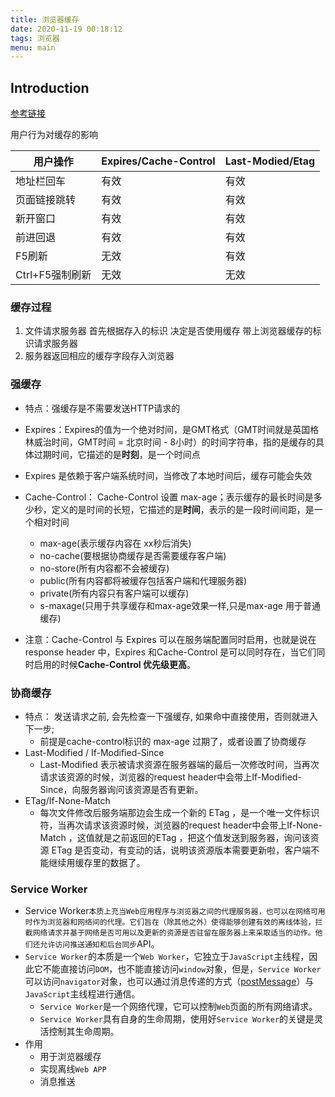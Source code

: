 ```yaml
---
title: 浏览器缓存
date: 2020-11-19 00:18:12
tags: 浏览器
menu: main
---
```



## Introduction

[参考链接](https://m.html.cn/top/14214.html)

用户行为对缓存的影响

| 用户操作        | Expires/Cache-Control | Last-Modied/Etag |
| --------------- | --------------------- | ---------------- |
| 地址栏回车      | 有效                  | 有效             |
| 页面链接跳转    | 有效                  | 有效             |
| 新开窗口        | 有效                  | 有效             |
| 前进回退        | 有效                  | 有效             |
| F5刷新          | 无效                  | 有效             |
| Ctrl+F5强制刷新 | 无效                  | 无效             |
<!--more--> 
### 缓存过程
1. 文件请求服务器 首先根据存入的标识  决定是否使用缓存 带上浏览器缓存的标识请求服务器
2. 服务器返回相应的缓存字段存入浏览器 

### 强缓存

- 特点：强缓存是不需要发送HTTP请求的
- Expires：Expires的值为一个绝对时间，是GMT格式（GMT时间就是英国格林威治时间，GMT时间 = 北京时间 - 8小时）的时间字符串，指的是缓存的具体过期时间，它描述的是**时刻**，是一个时间点
- Expires 是依赖于客户端系统时间，当修改了本地时间后，缓存可能会失效
- Cache-Control： Cache-Control 设置 max-age；表示缓存的最长时间是多少秒，定义的是时间的长短，它描述的是**时间**，表示的是一段时间间距，是一个相对时间
  - max-age(表示缓存内容在 xx秒后消失)
  - no-cache(要根据协商缓存是否需要缓存客户端)
  - no-store(所有内容都不会被缓存)
  - public(所有内容都将被缓存包括客户端和代理服务器)
  - private(所有内容只有客户端可以缓存)
  - s-maxage(只用于共享缓存和max-age效果一样,只是max-age 用于普通缓存)

- 注意：Cache-Control 与 Expires 可以在服务端配置同时启用，也就是说在 response header 中，Expires 和Cache-Control 是可以同时存在，当它们同时启用的时候**Cache-Control 优先级更高**。

  
### 协商缓存

- 特点： 发送请求之前, 会先检查一下强缓存, 如果命中直接使用，否则就进入下一步;
    - 前提是cache-control标识的 max-age 过期了，或者设置了协商缓存
- Last-Modified / If-Modified-Since
    - Last-Modified 表示被请求资源在服务器端的最后一次修改时间，当再次请求该资源的时候，浏览器的request header中会带上If-Modified-Since，向服务器询问该资源是否有更新。 
- ETag/If-None-Match
    - 每次文件修改后服务端那边会生成一个新的 ETag ，是一个唯一文件标识符，当再次请求该资源时候，浏览器的request header中会带上If-None-Match ，这值就是之前返回的ETag ，把这个值发送到服务器，询问该资源 ETag 是否变动，有变动的话，说明该资源版本需要更新啦，客户端不能继续用缓存里的数据了。
   
### Service Worker
- Service Worker`本质上充当Web应用程序与浏览器之间的代理服务器，也可以在网络可用时作为浏览器和网络间的代理。它们旨在（除其他之外）使得能够创建有效的离线体验，拦截网络请求并基于网络是否可用以及更新的资源是否驻留在服务器上来采取适当的动作。他们还允许访问推送通知和后台同步`API。
- `Service Worker`的本质是一个`Web Worker`，它独立于`JavaScript`主线程，因此它不能直接访问`DOM`，也不能直接访问`window`对象，但是，`Service Worker`可以访问`navigator`对象，也可以通过消息传递的方式（[postMessage](https://developer.mozilla.org/zh-CN/docs/Web/API/Window/postMessage)）与`JavaScript`主线程进行通信。
    - `Service Worker`是一个网络代理，它可以控制`Web`页面的所有网络请求。
    - `Service Worker`具有自身的生命周期，使用好`Service Worker`的关键是灵活控制其生命周期。
- 作用
    - 用于浏览器缓存
    - 实现离线`Web APP`
    - 消息推送
